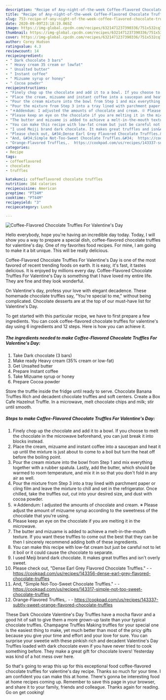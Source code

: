 ```yaml
---
description: "Recipe of Any-night-of-the-week Coffee-Flavored Chocolate Truffles For Valentine&amp;#39;s Day"
title: "Recipe of Any-night-of-the-week Coffee-Flavored Chocolate Truffles For Valentine&amp;#39;s Day"
slug: 753-recipe-of-any-night-of-the-week-coffee-flavored-chocolate-truffles-for-valentine-and-39-s-day
date: 2020-09-09T23:18:19.065Z
image: https://img-global.cpcdn.com/recipes/6321471237390336/751x532cq70/coffee-flavored-chocolate-truffles-for-valentines-day-recipe-main-photo.jpg
thumbnail: https://img-global.cpcdn.com/recipes/6321471237390336/751x532cq70/coffee-flavored-chocolate-truffles-for-valentines-day-recipe-main-photo.jpg
cover: https://img-global.cpcdn.com/recipes/6321471237390336/751x532cq70/coffee-flavored-chocolate-truffles-for-valentines-day-recipe-main-photo.jpg
author: Corey Hudson
ratingvalue: 4.3
reviewcount: 14
recipeingredient:
- " Dark chocolate 3 bars"
- " Heavy cream 35 cream or lowfat"
- " Unsalted butter"
- " Instant coffee"
- " Mizuame syrup or honey"
- " Cocoa powder"
recipeinstructions:
- "Finely chop up the chocolate and add it to a bowl. If you choose to melt the chocolate in the microwave beforehand, you can just break it into blocks instead."
- "Place the cream, mizuame and instant coffee into a saucepan and heat it up until the mixture is just about to come to a boil but turn the heat off before the boiling point."
- "Pour the cream mixture into the bowl from Step 1 and mix everything together with a rubber spatula. Lastly, add the butter, which should be warmed to room temperature, and mix it in so that you don&#39;t fold in any air as well."
- "Pour the mixture from Step 3 into a tray lined with parchment paper or cling film and leave the mixture to chill and set in the refrigerator. Once chilled, take the truffles out, cut into your desired size, and dust with cocoa powder."
- "＊Addendum: I adjusted the amounts of chocolate and cream. ※ Please adjust the amount of mizuame syrup according to the sweetness of the chocolate that you&#39;re using."
- "Please keep an eye on the chocolate if you are melting it in the microwave."
- "The butter and mizuame is added to achieve a melt-in-the-mouth texture. If you want these truffles to come out the best that they can be then I sincerely recommend adding both of these ingredients."
- "You can make this recipe with low-fat cream but just be careful not to let it boil or it could cause the chocolate to separate."
- "I used Meiji brand dark chocolate. It makes great truffles and isn&#39;t overly sweet."
- "Please check out, &#34;Dense Earl Grey Flavored Chocolate Truffles.&#34;  https://cookpad.com/us/recipes/143356-dense-earl-grey-flavored-chocolate-truffles"
- "And, &#34;Simple Not-Too-Sweet Chocolate Truffles.&#34;  https://cookpad.com/us/recipes/143317-simple-not-too-sweet-chocolate-truffles"
- "Orange-Flavored Truffles,.  https://cookpad.com/us/recipes/143337-subtly-sweet-orange-flavored-chocolate-truffles"
categories:
- Recipe
tags:
- coffeeflavored
- chocolate
- truffles

katakunci: coffeeflavored chocolate truffles 
nutrition: 164 calories
recipecuisine: American
preptime: "PT34M"
cooktime: "PT44M"
recipeyield: "3"
recipecategory: Lunch

---
```



![Coffee-Flavored Chocolate Truffles For Valentine&#39;s Day](https://img-global.cpcdn.com/recipes/6321471237390336/751x532cq70/coffee-flavored-chocolate-truffles-for-valentines-day-recipe-main-photo.jpg)

Hello everybody, hope you're having an incredible day today. Today, I will show you a way to prepare a special dish, coffee-flavored chocolate truffles for valentine&#39;s day. One of my favorites food recipes. For mine, I am going to make it a bit unique. This will be really delicious.

Coffee-Flavored Chocolate Truffles For Valentine&#39;s Day is one of the most favored of recent trending foods on earth. It is easy, it's fast, it tastes delicious. It is enjoyed by millions every day. Coffee-Flavored Chocolate Truffles For Valentine&#39;s Day is something that I have loved my entire life. They are fine and they look wonderful.

On Valentine&#39;s day, profess your love with elegant decadence. These homemade chocolate truffles say, &#34;You&#39;re special to me,&#34; without being complicated. Chocolate desserts are at the top of our must-have list for Valentine&#39;s Day.


To get started with this particular recipe, we have to first prepare a few ingredients. You can cook coffee-flavored chocolate truffles for valentine&#39;s day using 6 ingredients and 12 steps. Here is how you can achieve it.

<!--inarticleads1-->

##### The ingredients needed to make Coffee-Flavored Chocolate Truffles For Valentine&#39;s Day:

1. Take  Dark chocolate (3 bars)
1. Make ready  Heavy cream (35% cream or low-fat)
1. Get  Unsalted butter
1. Prepare  Instant coffee
1. Take  Mizuame syrup or honey
1. Prepare  Cocoa powder


Store the truffle inside the fridge until ready to serve. Chocolate Banana Truffles Rich and decadent chocolate truffles and soft centers. Create a Box Cafe Hazelnut Truffle. In a microwave, melt chocolate chips and milk; stir until smooth. 

<!--inarticleads2-->

##### Steps to make Coffee-Flavored Chocolate Truffles For Valentine&#39;s Day:

1. Finely chop up the chocolate and add it to a bowl. If you choose to melt the chocolate in the microwave beforehand, you can just break it into blocks instead.
1. Place the cream, mizuame and instant coffee into a saucepan and heat it up until the mixture is just about to come to a boil but turn the heat off before the boiling point.
1. Pour the cream mixture into the bowl from Step 1 and mix everything together with a rubber spatula. Lastly, add the butter, which should be warmed to room temperature, and mix it in so that you don&#39;t fold in any air as well.
1. Pour the mixture from Step 3 into a tray lined with parchment paper or cling film and leave the mixture to chill and set in the refrigerator. Once chilled, take the truffles out, cut into your desired size, and dust with cocoa powder.
1. ＊Addendum: I adjusted the amounts of chocolate and cream. ※ Please adjust the amount of mizuame syrup according to the sweetness of the chocolate that you&#39;re using.
1. Please keep an eye on the chocolate if you are melting it in the microwave.
1. The butter and mizuame is added to achieve a melt-in-the-mouth texture. If you want these truffles to come out the best that they can be then I sincerely recommend adding both of these ingredients.
1. You can make this recipe with low-fat cream but just be careful not to let it boil or it could cause the chocolate to separate.
1. I used Meiji brand dark chocolate. It makes great truffles and isn&#39;t overly sweet.
1. Please check out, &#34;Dense Earl Grey Flavored Chocolate Truffles.&#34; -  - https://cookpad.com/us/recipes/143356-dense-earl-grey-flavored-chocolate-truffles
1. And, &#34;Simple Not-Too-Sweet Chocolate Truffles.&#34; -  - https://cookpad.com/us/recipes/143317-simple-not-too-sweet-chocolate-truffles
1. Orange-Flavored Truffles,. -  - https://cookpad.com/us/recipes/143337-subtly-sweet-orange-flavored-chocolate-truffles


These Dark Chocolate Valentine&#39;s Day Truffles have a mocha flavor and a good hit of salt to give them a more grown-up taste than your typical chocolate truffles. Champagne Truffles Making truffles for your special one is the easiest thing to make, yet much better than most of the pricy gifts because you give your time and effort and your love for sure. You can surprise your sweetie with these pinkish rich and decadent Valentine&#39;s Day Truffles loaded with dark chocolate even if you have never tried to cook something before. They make a great gift for chocolate lovers! Yesterday was kind of a hot mess over here. 

So that's going to wrap this up for this exceptional food coffee-flavored chocolate truffles for valentine&#39;s day recipe. Thanks so much for your time. I am confident you can make this at home. There's gonna be interesting food at home recipes coming up. Remember to save this page in your browser, and share it to your family, friends and colleague. Thanks again for reading. Go on get cooking!
